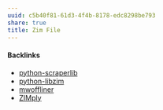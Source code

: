 ```yaml
---
uuid: c5b40f81-61d3-4f4b-8178-edc8298be793
share: true
title: Zim File
---
```

#### Backlinks

* [python-scraperlib](/edae4c0e-c4dc-428d-b6eb-bdc23aa026e1)
* [python-libzim](/77d7de43-cd80-4437-ac94-77001f7a1268)
* [mwoffliner](/cd01cb4c-de28-4355-9b98-309dc70491c7)
* [ZIMply](/1089bf75-07db-4d63-9cae-c3c322542834)